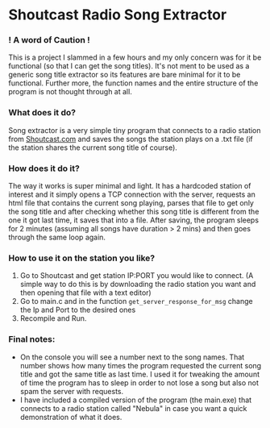 # Shoutcast Radio Song Extractor
### ! A word of Caution !
This is a project I slammed in a few hours and my only concern was for it be functional (so that I can get the song titles). It's not ment to be used as a generic song title extractor so its features are bare minimal for it to be functional. Further more, the function names and the entire structure of the program is not thought through at all.
### What does it do?
Song extractor is a very simple tiny program that connects to a radio station from [Shoutcast.com](http://www.shoutcast.com) and saves the songs the station plays on a .txt file (if the station shares the current song title of course).
### How does it do it?
The way it works is super minimal and light. It has a hardcoded station of interest and it simply opens a TCP connection with the server, requests an html file that contains the current song playing, parses that file to get only the song title and after checking whether this song title is different from the one it got last time, it saves that into a file. After saving, the program sleeps for 2 minutes (assuming all songs have duration > 2 mins) and then goes through the same loop again.
### How to use it on the station you like?
1. Go to Shoutcast and get station IP:PORT you would like to connect. (A simple way to do this is by downloading the radio station you want and then opening that file with a text editor)
2. Go to main.c and in the function `get_server_response_for_msg` change the Ip and Port to the desired ones
3. Recompile and Run.
### Final notes:
- On the console you will see a number next to the song names. That number shows how many times the program requested the current song title and got the same title as last time. I used it for tweaking the amount of time the program has to sleep in order to not lose a song but also not spam the server with requests.
- I have included a compiled version of the program (the main.exe) that connects to a radio station called "Nebula" in case you want a quick demonstration of what it does.
